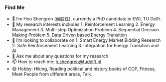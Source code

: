 ### Find Me 

- 🔭 I’m Hou Shengren (侯胜任), currently a PhD candidate in EWI, TU Delft. 
- 🌱 My research interests includes 1. Reinforcement Learning 2. Energy Management 3. Multi-step Optimization Problem 4. Sequential Decision Making Problem 5. Data Driven based Energy Transition 
- 👯 I’m looking to collaborate on 1. Smart Energy Market Bidding Research 2. Safe Reinforcement Learning 3. Integration for Energy Transition and AI 
- 💬 Ask me about any questions for my research
- 📫 How to reach me: h.shengren@tudelft.nl
- 😄 Hobby: Hiking, Reading political and history books of CCP, Fitness, Meet People from different areas, Talk. 

